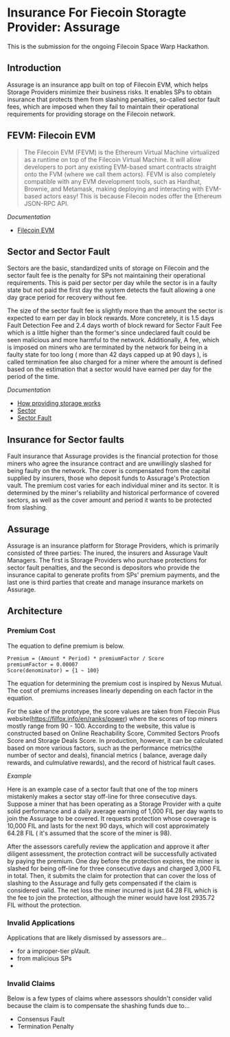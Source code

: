# Insurance For Fiecoin Storagte Provider: Assurage

This is the submission for the ongoing Filecoin Space Warp Hackathon. 

## Introduction
Assurage is an insurance app built on top of Filecoin EVM, which helps Storage Providers minimize their business risks. It enables SPs to obtain insurance that protects them from slashing penalties, so-called sector fault fees, which are imposed when they fail to maintain their operational requirements for providing storage on the Filecoin network. 

## FEVM: Filecoin EVM 

>The Filecoin EVM (FEVM) is the Ethereum Virtual Machine virtualized as a runtime on top of the Filecoin Virtual Machine. It will allow developers to port any existing EVM-based smart contracts straight onto the FVM (where we call them actors). FEVM is also completely compatible with any EVM development tools, such as Hardhat, Brownie, and Metamask, making deploying and interacting with EVM-based actors easy! This is because Filecoin nodes offer the Ethereum JSON-RPC API.

*Documentation*
- [Filecoin EVM](https://docs.filecoin.io/developers/smart-contracts/concepts/filecoin-evm/)

## Sector and Sector Fault

Sectors are the basic, standardized units of storage on Filecoin and the sector fault fee is the penalty for SPs not maintaining their operational requirements. This is paid per sector per day while the sector is in a faulty state but not paid the first day the system detects the fault allowing a one day grace period for recovery without fee. 

The size of the sector fault fee is slightly more than the amount the sector is expected to earn per day in block rewards. More concretely, it is 1.5 days Fault Detection Fee and 2.4 days worth of block reward for Sector Fault Fee which is a little higher than the former's since undeclared fault could be seen malicious and more harmful to the network. Additionally, A fee, which is imposed on miners who are terminated by the network for being in a faulty state for too long ( more than 42 days capped up at 90 days ), is called termination fee also charged for a miner where the amount is defined based on the estimation that a sector would have earned per day for the period of the time.

*Documentation*
- [How providing storage works](https://docs.filecoin.io/storage-provider/basics/how-providing-storage-works/)
- [Sector](https://spec.filecoin.io/#section-systems.filecoin_mining.sector)
- [Sector Fault](https://spec.filecoin.io/#section-systems.filecoin_mining.sector.sector-faults)

## Insurance for Sector faults

Fault insurance that Assurage provides is the financial protection for those miners who agree the insurance contract and are unwillingly slashed for being faulty on the network. The cover is compensated from the capital supplied by insurers, those who deposit funds to Assurage's Protection vault. The premium cost varies for each individual miner and its sector. It is determined by the miner's reliability and historical performance of covered sectors, as well as the cover amount and period it wants to be protected from slashing. 

## Assurage

Assurage is an insurance platform for Storage Providers, which is primarily consisted of three parties: The inured, the insurers and Assurage Vault Managers. The first is Storage Providers who purchase protections for sector fault penalties, and the second is depositors who provide the insurance capital to generate profits from SPs' premium payments, and the last one is third parties that create and manage insurance markets on Assurage. 

## Architecture 





### Premium Cost

The equation to define premium is below.

```shell
Premium = (Amount * Period) * premiumFactor / Score
premiumFactor = 0.00007
Score(denominator) = {1 ~ 100}
```

The equation for determining the premium cost is inspired by Nexus Mutual. The cost of premiums increases linearly depending on each factor in the equation.

For the sake of the prototype, the score values are taken from Filecoin Plus website(https://filfox.info/en/ranks/power) where the scores of top miners mostly range from 90 - 100. According to the website, this value is constructed based on Online Reachability Score, Commited Sectors Proofs Score and Storage Deals Score. In production, however, it can be calculated based on more various factors, such as the performance metrics(the number of sector and deals), financial metrics ( balance, average daily rewards, and culmulative rewards), and the record of histrical fault cases.

*Example*

Here is an example case of a sector fault that one of the top miners mistakenly makes a sector stay off-line for three consecutive days. Suppose a miner that has been operating as a Storage Provider with a quite solid performance and a daily average earning of 1,000 FIL per day wants to join the Assurage to be covered. It requests protection whose coverage is 10,000 FIL and lasts for the next 90 days, which will cost approximately 64.28 FIL ( it's assumed that the score of the miner is 98).

After the assessors carefully review the application and approve it after diligent assessment, the protection contract will be successfully activated by paying the premium. One day before the protection expires, the miner is slashed for being off-line for three consecutive days and charged 3,000 FIL in total. Then, it submits the claim for protection that can cover the loss of slashing to the Assurage and fully gets compensated if the claim is considered valid. The net loss the miner incurred is just 64.28 FIL which is the fee to join the protection, although the miner would have lost 2935.72 FIL without the protection.

### Invalid Applications

Applications that are likely dismissed by assessors are...

- for a improper-tier pVault.
- from malicious SPs
-

### Invalid Claims

Below is a few types of claims where assessors shouldn't consider valid because the claim is to compensate the shashing funds due to...

- Consensus Fault
- Termination Penalty

###
